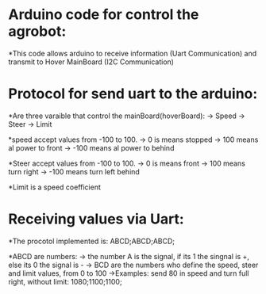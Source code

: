 # Arduino code for control the agrobot:

  *This code allows arduino to receive information (Uart Communication) and transmit to Hover MainBoard (I2C Communication)
  
# Protocol for send uart to the arduino:

 *Are three varaible that control the mainBoard(hoverBoard):
     -> Speed
     -> Steer
     -> Limit
     
  *speed accept values from -100 to 100.
     -> 0 is means stopped
     -> 100 means al power to front
     -> -100 means al power to behind
  
   *Steer accept values from -100 to 100.
     -> 0 is means front
     -> 100 means turn right
     -> -100 means turn left behind
     
   *Limit is a speed coefficient
 
 # Receiving values via Uart:
  
  *The procotol implemented is: ABCD;ABCD;ABCD;
 
  *ABCD are numbers:
    -> the number A is the signal, if its 1 the singnal is +, else its 0 the signal is -
    -> BCD are the numbers who define the speed, steer and limit values, from 0 to 100
    ->Examples:
         send 80 in speed and turn full right, without limit:
          1080;1100;1100;
  
